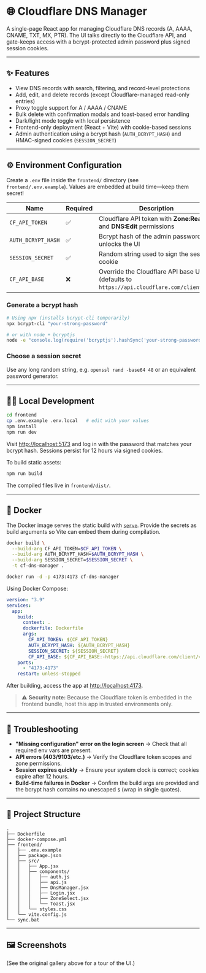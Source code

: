 # 🌐 Cloudflare DNS Manager

A single-page React app for managing Cloudflare DNS records (A, AAAA, CNAME, TXT, MX, PTR). The UI talks directly to the Cloudflare API, and gate-keeps access with a bcrypt-protected admin password plus signed session cookies.

---

## ✨ Features

- View DNS records with search, filtering, and record-level protections
- Add, edit, and delete records (except Cloudflare-managed read-only entries)
- Proxy toggle support for A / AAAA / CNAME
- Bulk delete with confirmation modals and toast-based error handling
- Dark/light mode toggle with local persistence
- Frontend-only deployment (React + Vite) with cookie-based sessions
- Admin authentication using a bcrypt hash (`AUTH_BCRYPT_HASH`) and HMAC-signed cookies (`SESSION_SECRET`)

---

## ⚙️ Environment Configuration

Create a `.env` file inside the `frontend/` directory (see `frontend/.env.example`). Values are embedded at build time—keep them secret!

| Name | Required | Description |
|------|----------|-------------|
| `CF_API_TOKEN` | ✅ | Cloudflare API token with **Zone:Read** and **DNS:Edit** permissions |
| `AUTH_BCRYPT_HASH` | ✅ | Bcrypt hash of the admin password that unlocks the UI |
| `SESSION_SECRET` | ✅ | Random string used to sign the session cookie |
| `CF_API_BASE` | ❌ | Override the Cloudflare API base URL (defaults to `https://api.cloudflare.com/client/v4`) |

### Generate a bcrypt hash

```bash
# Using npx (installs bcrypt-cli temporarily)
npx bcrypt-cli "your-strong-password"

# or with node + bcryptjs
node -e "console.log(require('bcryptjs').hashSync('your-strong-password', 12))"
```

### Choose a session secret

Use any long random string, e.g. `openssl rand -base64 48` or an equivalent password generator.

---

## 🧑‍💻 Local Development

```bash
cd frontend
cp .env.example .env.local   # edit with your values
npm install
npm run dev
```

Visit [http://localhost:5173](http://localhost:5173) and log in with the password that matches your bcrypt hash. Sessions persist for 12 hours via signed cookies.

To build static assets:

```bash
npm run build
```

The compiled files live in `frontend/dist/`.

---

## 🐳 Docker

The Docker image serves the static build with [`serve`](https://www.npmjs.com/package/serve). Provide the secrets as build arguments so Vite can embed them during compilation.

```bash
docker build \
  --build-arg CF_API_TOKEN=$CF_API_TOKEN \
  --build-arg AUTH_BCRYPT_HASH=$AUTH_BCRYPT_HASH \
  --build-arg SESSION_SECRET=$SESSION_SECRET \
  -t cf-dns-manager .

docker run -d -p 4173:4173 cf-dns-manager
```

Using Docker Compose:

```yaml
version: "3.9"
services:
  app:
    build:
      context: .
      dockerfile: Dockerfile
      args:
        CF_API_TOKEN: ${CF_API_TOKEN}
        AUTH_BCRYPT_HASH: ${AUTH_BCRYPT_HASH}
        SESSION_SECRET: ${SESSION_SECRET}
        CF_API_BASE: ${CF_API_BASE:-https://api.cloudflare.com/client/v4}
    ports:
      - "4173:4173"
    restart: unless-stopped
```

After building, access the app at [http://localhost:4173](http://localhost:4173).

> ⚠️ **Security note:** Because the Cloudflare token is embedded in the frontend bundle, host this app in trusted environments only.

---

## 🧭 Troubleshooting

- **"Missing configuration" error on the login screen** → Check that all required env vars are present.
- **API errors (403/9103/etc.)** → Verify the Cloudflare token scopes and zone permissions.
- **Session expires quickly** → Ensure your system clock is correct; cookies expire after 12 hours.
- **Build-time failures in Docker** → Confirm the build args are provided and the bcrypt hash contains no unescaped `$` (wrap in single quotes).

---

## 📁 Project Structure

```
.
├── Dockerfile
├── docker-compose.yml
├── frontend/
│   ├── .env.example
│   ├── package.json
│   ├── src/
│   │   ├── App.jsx
│   │   ├── components/
│   │   │   ├── auth.js
│   │   │   ├── api.js
│   │   │   ├── DnsManager.jsx
│   │   │   ├── Login.jsx
│   │   │   ├── ZoneSelect.jsx
│   │   │   └── Toast.jsx
│   │   └── styles.css
│   └── vite.config.js
└── sync.bat
```

---

## 🖼️ Screenshots

(See the original gallery above for a tour of the UI.)
